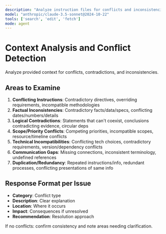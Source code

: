 ```yaml
---
description: "Analyze instruction files for conflicts and inconsistencies"
model: "anthropic/claude-3.5-sonnet@2024-10-22"
tools: ['search', 'edit', 'fetch']
mode: agent
---
```


# Context Analysis and Conflict Detection

Analyze provided context for conflicts, contradictions, and inconsistencies.

## Areas to Examine

1. **Conflicting Instructions**: Contradictory directives, overriding requirements, incompatible methodologies
2. **Factual Inconsistencies**: Contradictory facts/data/specs, conflicting dates/numbers/details
3. **Logical Contradictions**: Statements that can't coexist, conclusions contradicting evidence, circular deps
4. **Scope/Priority Conflicts**: Competing priorities, incompatible scopes, resource/timeline conflicts
5. **Technical Incompatibilities**: Conflicting tech choices, contradictory requirements, version/dependency conflicts
6. **Communication Gaps**: Missing connections, inconsistent terminology, undefined references
7. **Duplication/Redundancy**: Repeated instructions/info, redundant processes, conflicting presentations of same info

## Response Format per Issue
- **Category**: Conflict type
- **Description**: Clear explanation
- **Location**: Where it occurs
- **Impact**: Consequences if unresolved
- **Recommendation**: Resolution approach

If no conflicts: confirm consistency and note areas needing clarification.
